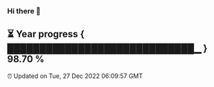 ### Hi there 👋
⏳ Year progress { █████████████████████████████▁ } 98.70 %
---
⏰ Updated on Tue, 27 Dec 2022 06:09:57 GMT

